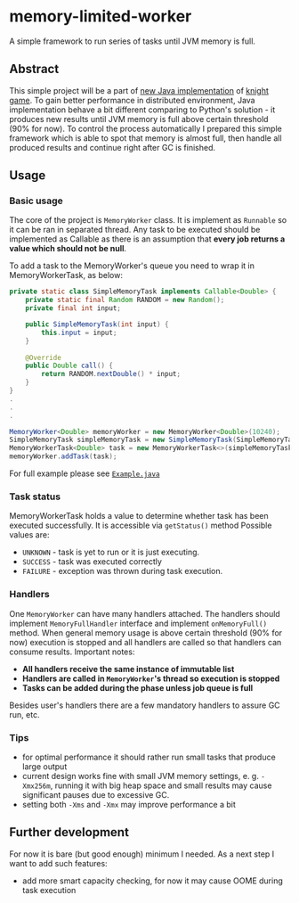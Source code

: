 # memory-limited-worker
A simple framework to run series of tasks until JVM memory is full.

## Abstract
This simple project will be a part of [new Java implementation](https://github.com/walak/knight-java)
of [knight game](https://github.com/walak/knight). To gain better performance in distributed environment,
Java implementation behave a bit different comparing to Python's solution - it produces new results until
JVM memory is full above certain threshold (90% for now). To control the process automatically I prepared this simple framework which is able
to spot that memory is almost full, then handle all produced results and continue right after GC is finished.

## Usage

### Basic usage
The core of the project is `MemoryWorker` class. 
It is implement as `Runnable` so it can be ran in separated thread.
Any task to be executed should be implemented as Callable<O> as there is an assumption that **every job returns a value
which should not be null**. 

To add a task to the MemoryWorker's queue you need to wrap it in MemoryWorkerTask, as below:
```java
private static class SimpleMemoryTask implements Callable<Double> {
    private static final Random RANDOM = new Random();
    private final int input;

    public SimpleMemoryTask(int input) {
        this.input = input;
    }
    
    @Override
    public Double call() {
        return RANDOM.nextDouble() * input;
    }
}
.
.
.

MemoryWorker<Double> memoryWorker = new MemoryWorker<Double>(10240);
SimpleMemoryTask simpleMemoryTask = new SimpleMemoryTask(SimpleMemoryTask.RANDOM.nextInt());
MemoryWorkerTask<Double> task = new MemoryWorkerTask<>(simpleMemoryTask)
memoryWorker.addTask(task);
```
For full example please see [`Example.java`](https://github.com/walak/memory-limited-worker/blob/master/src/test/java/com/github/walak/memoryworker/Example.java)

### Task status
MemoryWorkerTask holds a value to determine whether task has been executed successfully. It is accessible 
via `getStatus()` method Possible values are:
* `UNKNOWN` - task is yet to run or it is just executing.
* `SUCCESS` - task was executed correctly
* `FAILURE` - exception was thrown during task execution.

### Handlers
One `MemoryWorker` can have many handlers attached. The handlers should implement
`MemoryFullHandler` interface and implement `onMemoryFull()` method.
When general memory usage is above certain threshold (90% for now)
execution is stopped and all handlers are called so that handlers can consume
results.
Important notes:
* **All handlers receive the same instance of immutable list**
* **Handlers are called in `MemoryWorker`'s thread so execution is stopped**
* **Tasks can be added during the phase unless job queue is full**

Besides user's handlers there are a few mandatory handlers to assure GC run, etc.

### Tips

* for optimal performance it should rather run small tasks that produce large output
* current design works fine with small JVM memory settings, e. g. `-Xmx256m`, running it
with big heap space and small results may cause significant pauses due to excessive GC.
* setting both `-Xms` and `-Xmx` may improve performance a bit

## Further development

For now it is bare (but good enough) minimum I needed. As a next step I want to add such features:
* add more smart capacity checking, for now it may cause OOME during task execution
